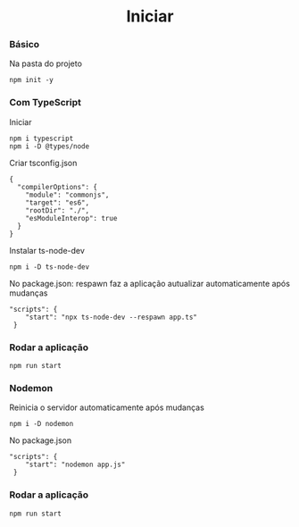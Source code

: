 <h1 align="center">Iniciar</h1>

<h3>Básico</h3>
<p>Na pasta do projeto</p>

```
npm init -y
```
<h3>Com TypeScript</h3>
<p>Iniciar</p>

```
npm i typescript
npm i -D @types/node
```
<p>Criar tsconfig.json</p>

```
{
  "compilerOptions": {
    "module": "commonjs",
    "target": "es6",
    "rootDir": "./",
    "esModuleInterop": true
  }
}

```
<p>Instalar ts-node-dev</p>

```
npm i -D ts-node-dev
```
<p>No package.json: respawn faz a aplicação autualizar automaticamente após mudanças</p>

```
"scripts": {
    "start": "npx ts-node-dev --respawn app.ts"
 }
```
<h3>Rodar a aplicação</h3>

```
npm run start
```

<h3>Nodemon</h3>
<p>Reinicia o servidor automaticamente após mudanças</p>

```
npm i -D nodemon
````
<p>No package.json</p>

```
"scripts": {
    "start": "nodemon app.js"
 }
```
<h3>Rodar a aplicação</h3>

```
npm run start
```
